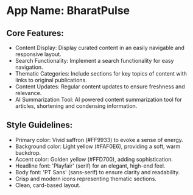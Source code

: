 # **App Name**: BharatPulse

## Core Features:

- Content Display: Display curated content in an easily navigable and responsive layout.
- Search Functionality: Implement a search functionality for easy navigation.
- Thematic Categories: Include sections for key topics of content with links to original publications.
- Content Updates: Regular content updates to ensure freshness and relevance.
- AI Summarization Tool: AI powered content summarization tool for articles, shortening and condensing information.

## Style Guidelines:

- Primary color: Vivid saffron (#FF9933) to evoke a sense of energy.
- Background color: Light yellow (#FAF0E6), providing a soft, warm backdrop.
- Accent color: Golden yellow (#FFD700), adding sophistication.
- Headline font: 'Playfair' (serif) for an elegant, high-end feel.
- Body font: 'PT Sans' (sans-serif) to ensure clarity and readability.
- Crisp and modern icons representing thematic sections.
- Clean, card-based layout.